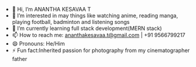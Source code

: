 - 👋 Hi, I’m ANANTHA KESAVAA T
- 👀 I’m interested in may things like watching anime, reading manga, playing football, badminton and listening songs
- 🌱 I’m currently learning full stack development(MERN stack)
- 📫 How to reach me: ananthakesavaa.t@gmail.com | +91 9566799217
- 😄 Pronouns: He/Him
- ⚡ Fun fact:Inherited passion for photography from my cinematographer father

